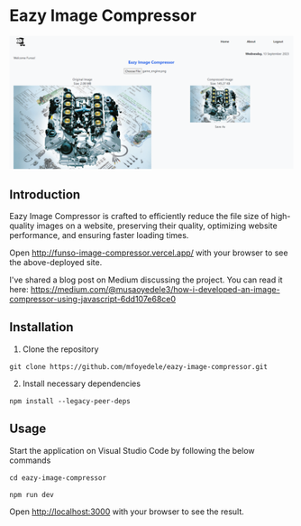 ﻿# Eazy Image Compressor
![alt text](https://github.com/mfoyedele/eazy-image-compressor/blob/main/assets/eazy_image_sample.png?raw=true)

## Introduction
Eazy Image Compressor is crafted to efficiently reduce the file size of high-quality images on a website, preserving their quality, optimizing website performance, and ensuring faster loading times.

Open http://funso-image-compressor.vercel.app/ with your browser to see the above-deployed site.

I've shared a blog post on Medium discussing the project. You can read it here: https://medium.com/@musaoyedele3/how-i-developed-an-image-compressor-using-javascript-6dd107e68ce0

## Installation
1.   Clone the repository

```
git clone https://github.com/mfoyedele/eazy-image-compressor.git
```
2.   Install necessary dependencies
```
npm install --legacy-peer-deps
```

## Usage
Start the application on Visual Studio Code by following the below commands
```
cd eazy-image-compressor
```
```
npm run dev
```
Open [http://localhost:3000](http://localhost:3000) with your browser to see the result.

